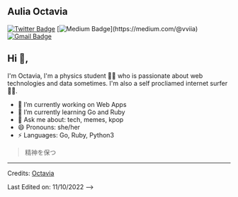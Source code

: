 <!-- <p align="center">
	/*<a href="https://github.com/fleetimee/fleetimee">
		<img src="https://raw.githubusercontent.com/vviia/vviia/main/github-metrics.svg">
	</a>
</p> -->


## Aulia Octavia  
[![Twitter Badge](https://img.shields.io/badge/-@octaviaavn-1ca0f1?style=flat-square&labelColor=1ca0f1&logo=twitter&logoColor=white&link=https://twitter.com/octaviaavn)](https://twitter.com/octaviaavn) [![Medium Badge](https://img.shields.io/badge/-@vviia-03a57a?style=flat-square&labelColor=000000&logo=Medium&link=[https://medium.com/@vviia](https://medium.com/@vviia))](https://medium.com/@vviia)
[![Gmail Badge](https://img.shields.io/badge/-hellovviia@gmail.com-c14438?style=flat-square&logo=Gmail&logoColor=white&link=mailto:hellovviia@gmail.com)](mailto:hellovviia@gmail.com)

## Hi 👋, 
I'm Octavia, I'm a physics student 👨‍💻 who is passionate about web technologies and data sometimes. I'm also a self procliamed internet surfer
🏄‍♂️. 

- 🔭 I’m currently working on Web Apps
- 🌱 I’m currently learning Go and Ruby
- 💬 Ask me about: tech, memes, kpop
- 😄 Pronouns: she/her
-  ⚡ Languages: Go, Ruby, Python3


> 精神を保つ



<!--
**KunalRaghav/KunalRaghav** is a ✨ _special_ ✨ repository because its `README.md` (this file) appears on your GitHub profile.

Here are some ideas to get you started:

- 🔭 I’m currently working on ...
- 🌱 I’m currently learning ...
- 👯 I’m looking to collaborate on ...
- 🤔 I’m looking for help with ...
- 💬 Ask me about ...
- 📫 How to reach me: ...
- 😄 Pronouns: ...
- ⚡ Fun fact: ...
-->

-----
Credits: [Octavia](https://github.com/vviia)

Last Edited on: 11/10/2022
 -->
